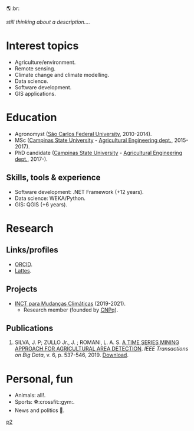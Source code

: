 :earth_americas::br:

_still thinking about a description...._

# Interest topics
- Agriculture/environment.
- Remote sensing.
- Climate change and climate modelling.
- Data science.
- Software development.
- GIS applications.
# Education
- Agronomyst ([São Carlos Federal University](https://www.cca.ufscar.br/pt-br), 2010-2014).
- MSc ([Campinas State University](https://www.unicamp.br/unicamp/english) - [Agricultural Engineering dept.](https://www.feagri.unicamp.br/portal/en/), 2015-2017).
- PhD candidate ([Campinas State University](https://www.unicamp.br/unicamp/english) - [Agricultural Engineering dept.](https://www.feagri.unicamp.br/portal/en/), 2017-).
## Skills, tools & experience
- Software development: .NET Framework (+12 years).
- Data science: WEKA/Python.
- GIS: QGIS (+6 years).
# Research
## Links/profiles
- [ORCID](https://orcid.org/0000-0002-0695-9111).
- [Lattes](http://lattes.cnpq.br/5431196146146601).
## Projects
- [INCT para Mudanças Climáticas](http://www.ccst.inpe.br/projetos/inct/) (2019-2021).
  - Research member (founded by [CNPq](https://www.gov.br/cnpq/pt-br)).
## Publications

1. SILVA, J. P; ZULLO Jr., J.  ; ROMANI, L. A. S. [A TIME SERIES MINING APPROACH FOR AGRICULTURAL AREA DETECTION](http://dx.doi.org/10.1109/TBDATA.2019.2913402). *IEEE Transactions on Big Data*, v. 6, p. 537-546, 2019. [Download](https://raw.githubusercontent.com/jotape-e/jotape-e.github.io/main/publications/08701458.pdf).

# Personal, fun
- Animals: all!.
- Sports: :soccer::crossfit::gym:.
- News and politics :newspaper:.

[p2](p2.md)